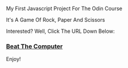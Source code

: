 My First Javascript Project For The Odin Course

It's A Game Of Rock, Paper And Scissors

Interested? Well, Click The URL Down Below:

### [Beat The Computer](https://abdelrahmank1868.github.io/odin-first-javascript-project/)

Enjoy!